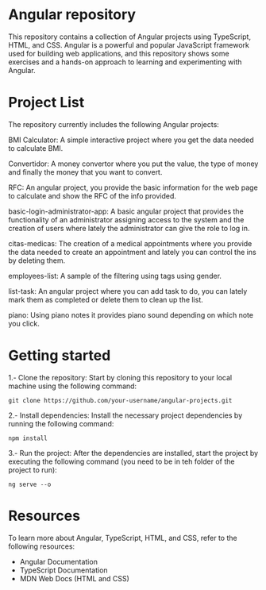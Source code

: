 # Angular repository
This repository contains a collection of Angular projects using TypeScript, HTML, and CSS.
Angular is a powerful and popular JavaScript framework used for building web applications, 
and this repository shows some exercises and a hands-on approach to learning and experimenting with Angular.

# Project List
The repository currently includes the following Angular projects:

BMI Calculator: A simple interactive project where you get the data needed to calculate BMI.

Convertidor: A money convertor where you put the value, the type of money and finally the money that you want to convert.

RFC: An angular project, you provide the basic information for the web page to calculate and show the RFC of the info provided.

basic-login-administrator-app: A basic angular project that provides the functionality of an administrator assigning access to the system and the creation of users where lately the administrator can give the role to log in.

citas-medicas: The creation of a medical appointments where you provide the data needed to create an appointment and lately you can control the ins by deleting them.

employees-list: A sample of the filtering using tags using gender.

list-task: An angular project where you can add task to do, you can lately mark them as completed or delete them to clean up the list.

piano: Using piano notes it provides piano sound depending on which note you click.

# Getting started

1.- Clone the repository: Start by cloning this repository to your local machine using the following command:

```
git clone https://github.com/your-username/angular-projects.git
```
2.- Install dependencies: Install the necessary project dependencies by running the following command:
```
npm install
```

3.- Run the project: After the dependencies are installed, start the project by executing the following command (you need to be in teh folder of the project to run):
```
ng serve --o
```

# Resources
To learn more about Angular, TypeScript, HTML, and CSS, refer to the following resources:

- Angular Documentation
- TypeScript Documentation
- MDN Web Docs (HTML and CSS)
